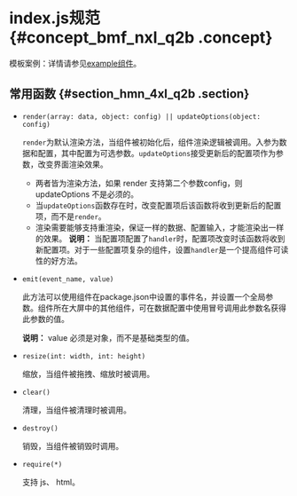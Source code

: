 # index.js规范 {#concept_bmf_nxl_q2b .concept}

模板案例：详情请参见[example组件](http://docs-aliyun.cn-hangzhou.oss.aliyun-inc.com/assets/attach/64800/cn_zh/1553828656284/index.js)。

## 常用函数 {#section_hmn_4xl_q2b .section}

-   `render(array: data, object: config) || updateOptions(object: config)`

    `render`为默认渲染方法，当组件被初始化后，组件渲染逻辑被调用。入参为数据和配置，其中配置为可选参数。`updateOptions`接受更新后的配置项作为参数，改变界面渲染效果。

    -   两者皆为渲染方法，如果 render 支持第二个参数config，则 updateOptions 不是必须的。
    -   当`updateOptions`函数存在时，改变配置项后该函数将收到更新后的配置项，而不是`render`。
    -   渲染需要能够支持重渲染，保证一样的数据、配置输入，才能渲染出一样的效果。
    **说明：** 当配置项配置了`handler`时，配置项改变时该函数将收到新配置项。对于一些配置项复杂的组件，设置`handler`是一个提高组件可读性的好方法。

-   `emit(event_name, value)`

    此方法可以使用组件在package.json中设置的事件名，并设置一个全局参数。组件所在大屏中的其他组件，可在数据配置中使用冒号调用此参数名获得此参数的值。

    **说明：** value 必须是对象，而不是基础类型的值。

-   `resize(int: width, int: height)`

    缩放，当组件被拖拽、缩放时被调用。

-   `clear()`

    清理，当组件被清理时被调用。

-   `destroy()`

    销毁，当组件被销毁时调用。

-   `require(*)`

    支持 js、 html。



